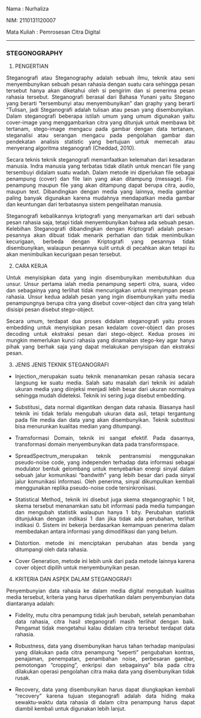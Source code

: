 <style>
    p{
        text-align: justify;
    }
    .image{
        text-align: center;
        padding-bottom: 100px;
    }
    .img{
        text-align:center;
    }
</style>

Nama : Nurhaliza

NIM: 2110131120007

Mata Kuliah : Pemrosesan Citra Digital

---

### STEGONOGRAPHY

1. PENGERTIAN

Steganografi atau Steganography adalah sebuah ilmu, teknik atau seni menyembunyikan sebuah pesan rahasia dengan suatu cara sehingga pesan tersebut hanya akan diketahui oleh si pengirim dan si penerima pesan rahasia tersebut. Steganografi berasal dari Bahasa Yunani yaitu Stegano yang berarti “tersembunyi atau menyembunyikan” dan graphy yang berarti “Tulisan, jadi Steganografi adalah tulisan atau pesan yang disembunyikan. Dalam steganografi beberapa istilah umum yang umum digunakan yaitu cover-image yang menggambarkan citra yang ditunjuk untuk membawa bit tertanam, stego-image mengacu pada gambar dengan data tertanam, steganalisi atau serangan mengacu pada pengolahan gambar dan pendekatan analisis statistic yang bertujuan untuk memecah atau menyerang algoritma steganografi (Cheddad, 2010).


Secara teknis teknik steganografi memanfaatkan kelemahan dari kesadaran manusia. Indra manusia yang terbatas tidak dilatih untuk mencari file yang tersembuyi didalam suatu wadah. Dalam metode ini diperlukan file sebagai penampung (cover) dan file lain yang akan ditampung (message). File penampung maupun file yang akan ditampung dapat berupa citra, audio, maupun text. Dibandingkan dengan media yang lainnya, media gambar paling banyak digunakan karena mudahnya mendapatkan media gambar dan keuntungan dari terbatasnya sistem pengelihatan manusia.

Steganografi kebalikannya kriptografi yang menyamarkan arti dari sebuah pesan rahasia saja, tetapi tidak menyembunyikan bahwa ada sebuah pesan. Kelebihan Steganografi dibandingkan dengan Kriptografi adalah pesan-pesannya akan dibuat tidak menarik perhatian dan tidak menimbulkan kecurigaan, berbeda dengan Kriptografi yang pesannya tidak disembunyikan, walaupun pesannya sulit untuk di pecahkan akan tetapi itu akan menimbulkan kecurigaan pesan tersebut.

2. CARA KERJA

Untuk menyisipkan data yang ingin disembunyikan membutuhkan dua unsur. Unsur pertama ialah media penampung seperti citra, suara, video dan sebagainya yang terlihat tidak mencurigakan untuk menyimpan pesan rahasia. Unsur kedua adalah pesan yang ingin disembunyikan yaitu media penampungnya berupa citra yang disebut cover-object dan citra yang telah disisipi pesan disebut stego-object.

Secara umum, terdapat dua proses didalam steganografi yaitu proses embedding untuk menyisipkan pesan kedalam cover-object dan proses decoding untuk ekstraksi pesan dari stego-object. Kedua proses ini mungkin memerlukan kunci rahasia yang dinamakan stego-key agar hanya pihak yang berhak saja yang dapat melakukan penyisipan dan ekstraksi pesan.

3. JENIS JENIS TEKNIK STEGANOGRAFI

- Injection,,merupakan suatu teknik menanamkan pesan rahasia secara langsung ke suatu media. Salah satu masalah dari teknik ini adalah ukuran media yang diinjeksi menjadi lebih besar dari ukuran normalnya sehingga mudah dideteksi. Teknik ini sering juga disebut embedding.

- Substitusi,, data normal digantikan dengan data rahasia. Biasanya hasil teknik ini tidak terlalu mengubah ukuran data asli, tetapi tergantung pada file media dan data yang akan disembunyikan. Teknik substitusi bisa menurunkan kualitas median yang ditumpangi.

- Tramsformasi Domain, teknik ini sangat efektif. Pada dasarnya, transformasi domain menyembunyikan data pada transformspace.

- SpreadSpectrum,,merupakan teknik pentransmisi menggunakan pseudo-noise code, yang independen terhadap data informasi sebagai modulator bentuk gelombang untuk menyebarkan energi sinyal dalam sebuah jalur komunikasi “bandwith” yang lebih besar dari pada sinyal jalur komunikasi informasi. Oleh penerima, sinyal dikumpulkan kembali menggunakan replika pseudo-noise code tersinkronisasi.

- Statistical Method,, teknik ini disebut juga skema steganographic 1 bit, skema tersebut menanamkan satu bit informasi pada media tumpangan dan mengubah statistik walaupun hanya 1 bity. Perubahan statistik ditunjukkan dengan indikasi 1 dan jika tidak ada perubahan, terlihat indikasi 0. Sistem ini bekerja berdasarkan kemampuan penerima dalam membedakan antara informasi yang dimodifikasi dan yang belum.

- Distortion. metode ini menciptakan perubahan atas benda yang ditumpangi oleh data rahasia.

- Cover Generation, metode ini lebih unik dari pada metode lainnya karena cover object dipilih untuk menyembunyikan pesan.

4. KRITERIA DAN ASPEK DALAM STEGANOGRAFI

Penyembunyian data rahasia ke dalam media digital mengubah kualitas media tersebut, kriteria yang harus diperhatikan dalam penyembunyian data diantaranya adalah:

- Fidelity, mutu citra penampung tidak jauh berubah, setelah penambahan data rahasia, citra hasil steganografi masih terlihat dengan baik. Pengamat tidak mengetahui kalau didalam citra tersebut terdapat data rahasia.

- Robustness, data yang disembunyikan harus tahan terhadap manipulasi yang dilakukan pada citra penampung “seperti” pengubahan kontras, penajaman, penempatan, penambahan noise, perbesaran gambar, pemotongan “cropping”, enkripsi dan sebagainya” bila pada citra dilakukan operasi pengolahan citra maka data yang disembunyikan tidak rusak.

- Recovery, data yang disembunyikan harus dapat diungkapkan kembali “recovery” karena tujuan steganografi adalah data hiding maka sewaktu-waktu data rahasia di dalam citra penampung harus dapat diambil kembali untuk digunakan lebih lanjut.